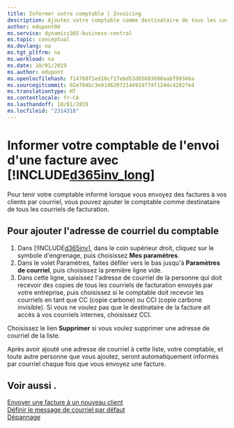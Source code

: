 ```yaml
---
title: Informer votre comptable | Invoicing
description: Ajoutez votre comptable comme destinataire de tous les courriels de facturation afin qu'il soit informé de ce qui se passe.
author: edupont04
ms.service: dynamics365-business-central
ms.topic: conceptual
ms.devlang: na
ms.tgt_pltfrm: na
ms.workload: na
ms.date: 10/01/2019
ms.author: edupont
ms.openlocfilehash: f14768f1ed10cf17e6d53d65683600aabf99346a
ms.sourcegitcommit: 02e704bc3e01d62072144919774f1244c42827e4
ms.translationtype: HT
ms.contentlocale: fr-CA
ms.lasthandoff: 10/01/2019
ms.locfileid: "2314318"
---
```

# <a name="let-your-accountant-know-you-sent-an-invoice-with-included365inv_longincludesd365inv_longmd"></a>Informer votre comptable de l'envoi d'une facture avec [!INCLUDE[d365inv_long](includes/d365inv_long.md)]

Pour tenir votre comptable informé lorsque vous envoyez des factures à vos clients par courriel, vous pouvez ajouter le comptable comme destinataire de tous les courriels de facturation.  

## <a name="to-add-the-accountants-email-address"></a>Pour ajouter l'adresse de courriel du comptable

1. Dans [!INCLUDE[d365inv](includes/d365inv.md)], dans le coin supérieur droit, cliquez sur le symbole d'engrenage, puis choisissez **Mes paramètres**.  
2. Dans le volet Paramètres, faites défiler vers le bas jusqu'à **Paramètres de courriel**, puis choisissez la première ligne vide.  
3. Dans cette ligne, saisissez l'adresse de courriel de la personne qui doit recevoir des copies de tous les courriels de facturation envoyés par votre entreprise, puis choisissez si le comptable doit recevoir les courriels en tant que CC (copie carbone) ou CCI (copie carbone invisible). Si vous ne voulez pas que le destinataire de la facture ait accès à vos courriels internes, choisissez CCI.

Choisissez le lien **Supprimer** si vous voulez supprimer une adresse de courriel de la liste.

Après avoir ajouté une adresse de courriel à cette liste, votre comptable, et toute autre personne que vous ajoutez, seront automatiquement informés par courriel chaque fois que vous envoyez une facture.

## <a name="see-also"></a>Voir aussi .
[Envoyer une facture à un nouveau client](send-invoice.md)  
[Définir le message de courriel par défaut](customize-email.md)  
[Dépannage](about-troubleshooting.md)  
